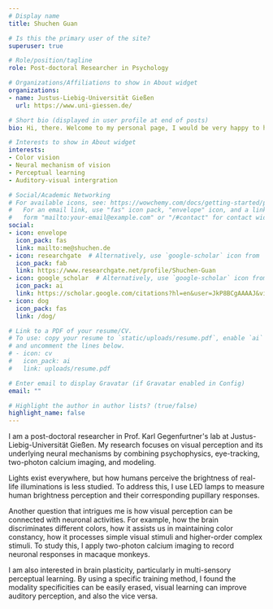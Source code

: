 ```yaml
---
# Display name
title: Shuchen Guan

# Is this the primary user of the site?
superuser: true

# Role/position/tagline
role: Post-doctoral Researcher in Psychology

# Organizations/Affiliations to show in About widget
organizations:
- name: Justus-Liebig-Universität Gießen
  url: https://www.uni-giessen.de/

# Short bio (displayed in user profile at end of posts)
bio: Hi, there. Welcome to my personal page, I would be very happy to hear from you!

# Interests to show in About widget
interests:
- Color vision
- Neural mechanism of vision
- Perceptual learning
- Auditory-visual intergration

# Social/Academic Networking
# For available icons, see: https://wowchemy.com/docs/getting-started/page-builder/#icons
#   For an email link, use "fas" icon pack, "envelope" icon, and a link in the
#   form "mailto:your-email@example.com" or "/#contact" for contact widget.
social:
- icon: envelope
  icon_pack: fas
  link: mailto:me@shuchen.de
- icon: researchgate  # Alternatively, use `google-scholar` icon from `ai` icon pack
  icon_pack: fab
  link: https://www.researchgate.net/profile/Shuchen-Guan
- icon: google_scholar  # Alternatively, use `google-scholar` icon from `ai` icon pack
  icon_pack: ai
  link: https://scholar.google.com/citations?hl=en&user=JkP8BCgAAAAJ&view_op=list_works&sortby=pubdate
- icon: dog
  icon_pack: fas 
  link: /dog/

# Link to a PDF of your resume/CV.
# To use: copy your resume to `static/uploads/resume.pdf`, enable `ai` icons in `params.toml`, 
# and uncomment the lines below.
# - icon: cv
#   icon_pack: ai
#   link: uploads/resume.pdf

# Enter email to display Gravatar (if Gravatar enabled in Config)
email: ""

# Highlight the author in author lists? (true/false)
highlight_name: false
---
```


I am a post-doctoral researcher in Prof. Karl Gegenfurtner's lab at Justus-Liebig-Universität Gießen. My research focuses on visual perception and its underlying neural mechanisms by combining psychophysics, eye-tracking, two-photon calcium imaging, and modeling.

Lights exist everywhere, but how humans perceive the brightness of real-life illuminations is less studied. To address this, I use LED lamps to measure human brightness perception and their corresponding pupillary responses.

Another question that intrigues me is how visual perception can be connected with neuronal activities. For example, how the brain discriminates different colors, how it assists us in maintaining color constancy, how it processes simple visual stimuli and higher-order complex stimuli. To study this, I apply two-photon calcium imaging to record neuronal responses in macaque monkeys.

I am also interested in brain plasticity, particularly in multi-sensory perceptual learning. By using a specific training method, I found the modality specificities can be easily erased, visual learning can improve auditory perception, and also the vice versa.

